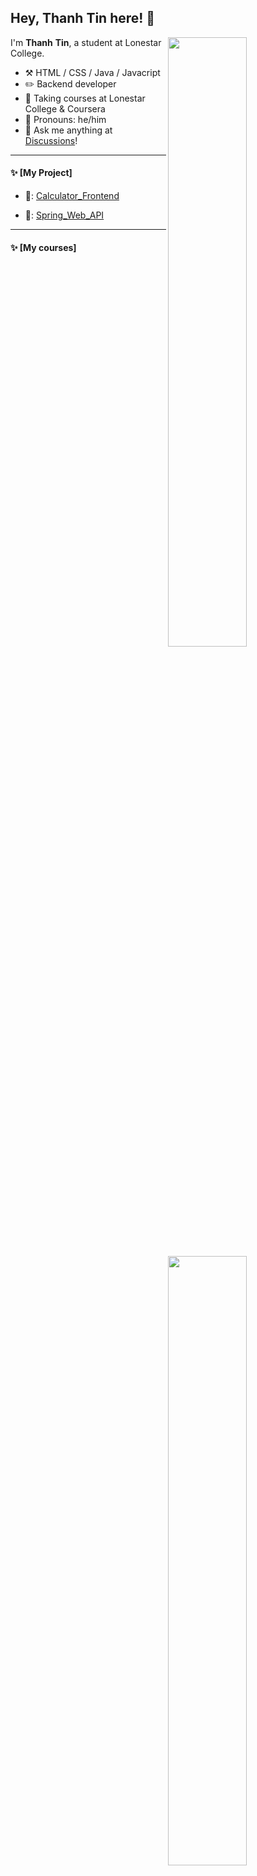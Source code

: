 ## Hey, Thanh Tin here! :wave:

[<img align="right" width="50%" src="https://github-readme-stats-ouuan.vercel.app/api?username=ThanhTinLam&theme=dark&show_icons=true">](https://metrics.lecoq.io/ThanhTinLam#gh-dark-mode-only)
[<img align="right" width="50%" src="https://github-readme-stats-ouuan.vercel.app/api?username=ThanhTinLam&show_icons=true">](https://metrics.lecoq.io/ThanhTinLam#gh-light-mode-only)

I'm **Thanh** **Tin**, a student at Lonestar College.

-   :hammer_and_pick: HTML / CSS / Java / Javacript
-   :pencil2: Backend developer
-   :seedling: Taking courses at Lonestar College & Coursera
-   :man: Pronouns: he/him
-   :thought_balloon: Ask me anything at [Discussions](https://github.com/ThanhTinLam/Spring_Web_API/discussions/5)!

---

#### :sparkles: [My Project]

-   📝: [Calculator_Frontend](https://github.com/ThanhTinLam/Calculator_Frontend.git)

-   📝: [Spring_Web_API](https://github.com/ThanhTinLam/Spring_Web_API.git)
---

#### :sparkles: [My courses]

<!--START_SECTION:top-followers-->
<table>
<tr>
  <tr>
    <td align="center">
      <a href="https://www.coursera.org/account/accomplishments/verify/87KGHH6JRWNE">
        <img src="https://user-images.githubusercontent.com/110953007/208479231-535f81fc-7ec4-4b07-ae0c-3f0900e84772.png" width="300px;" alt="wizardforcel"/>
      </a>
      <br />
      <a href="https://www.coursera.org/account/accomplishments/verify/87KGHH6JRWNE">CSS3</a>
    </td>
    <td align="center">
      <a href="https://www.coursera.org/account/accomplishments/verify/2UNB7ANJ37BM">
        <img src="https://user-images.githubusercontent.com/110953007/208479769-39433e83-85ef-4a8c-8069-594c5fcda473.png" width="300px;" alt="gaocegege"/>
      </a>
      <br />
      <a href="https://www.coursera.org/account/accomplishments/verify/2UNB7ANJ37BM">Design</a>
    </td>
    <td align="center">
      <a href="https://www.coursera.org/account/accomplishments/verify/69LDCFNHTGQR">
        <img src="https://user-images.githubusercontent.com/110953007/208480146-25e3e247-d46e-44f8-bf48-d4fa825f2a21.png" width="300px;" alt="losfair"/>
      </a>
      <br />
      <a href="https://www.coursera.org/account/accomplishments/verify/69LDCFNHTGQR">HTML</a>
    </td>
</tr>
    <td align="center">
      <a href="https://www.coursera.org/account/accomplishments/verify/8ZRTBT6L37HT">
        <img src="https://user-images.githubusercontent.com/110953007/208484136-f2bc4545-589b-45f5-b0fb-de0dbb243a80.png" width="300px;" alt="Harry-Chen"/>
      </a>
      <br />
      <a href="https://www.coursera.org/account/accomplishments/verify/8ZRTBT6L37HT">Javascript</a>
    </td>
    <td align="center">
      <a href="https://www.coursera.org/account/accomplishments/verify/GW9V2GCAQH2V">
        <img src="https://user-images.githubusercontent.com/110953007/208484413-893b9759-ec9e-44a3-be2f-0584e34cf52b.png" width="300px;" alt="mashirozx"/>
      </a>
      <br />
      <a href="https://www.coursera.org/account/accomplishments/verify/GW9V2GCAQH2V">Progamming Foundation</a>
    </td>
    <td align="center">
      <a href="https://www.coursera.org/account/accomplishments/verify/879DKFJV69U4">
        <img src="https://user-images.githubusercontent.com/110953007/209446557-027198b4-ab75-448d-a586-a5b4947bbf17.png" width="300px;" alt="hua1995116"/>
      </a>
      <br />
      <a href="https://www.coursera.org/account/accomplishments/verify/879DKFJV69U4">Data</a>
    </td>
    
  </tr>
</table>
<!--END_SECTION:top-courses-->
